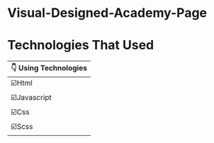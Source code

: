 # Visual-Designed-Academy-Page
 




# Technologies That Used
|:point_down: Using Technologies|
|------------------|
|:ballot_box_with_check:Html               |
|:ballot_box_with_check:Javascript        |
|:ballot_box_with_check:Css             |
|:ballot_box_with_check:Scss            |

